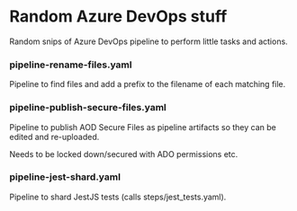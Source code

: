 # Random Azure DevOps stuff

Random snips of Azure DevOps pipeline to perform little tasks and actions.

### pipeline-rename-files.yaml

Pipeline to find files and add a prefix to the filename of each matching file.

### pipeline-publish-secure-files.yaml

Pipeline to publish AOD Secure Files as pipeline artifacts so they can be edited and re-uploaded.

Needs to be locked down/secured with ADO permissions etc.

### pipeline-jest-shard.yaml

Pipeline to shard JestJS tests (calls steps/jest_tests.yaml).
